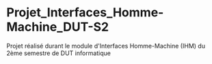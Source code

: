 # Projet_Interfaces_Homme-Machine_DUT-S2
 Projet réalisé durant le module d'Interfaces Homme-Machine (IHM) du 2ème semestre de DUT informatique
